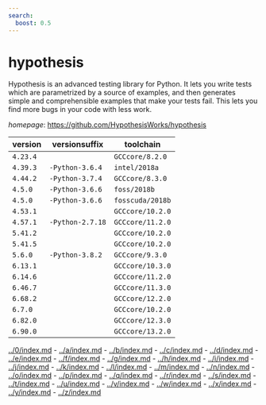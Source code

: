 ```yaml
---
search:
  boost: 0.5
---
```

# hypothesis

Hypothesis is an advanced testing library for Python. It lets you write tests which are parametrized  by a source of examples, and then generates simple and comprehensible examples that make your tests fail. This lets  you find more bugs in your code with less work.

*homepage*: <https://github.com/HypothesisWorks/hypothesis>

version | versionsuffix | toolchain
--------|---------------|----------
``4.23.4`` |  | ``GCCcore/8.2.0``
``4.39.3`` | ``-Python-3.6.4`` | ``intel/2018a``
``4.44.2`` | ``-Python-3.7.4`` | ``GCCcore/8.3.0``
``4.5.0`` | ``-Python-3.6.6`` | ``foss/2018b``
``4.5.0`` | ``-Python-3.6.6`` | ``fosscuda/2018b``
``4.53.1`` |  | ``GCCcore/10.2.0``
``4.57.1`` | ``-Python-2.7.18`` | ``GCCcore/11.2.0``
``5.41.2`` |  | ``GCCcore/10.2.0``
``5.41.5`` |  | ``GCCcore/10.2.0``
``5.6.0`` | ``-Python-3.8.2`` | ``GCCcore/9.3.0``
``6.13.1`` |  | ``GCCcore/10.3.0``
``6.14.6`` |  | ``GCCcore/11.2.0``
``6.46.7`` |  | ``GCCcore/11.3.0``
``6.68.2`` |  | ``GCCcore/12.2.0``
``6.7.0`` |  | ``GCCcore/10.2.0``
``6.82.0`` |  | ``GCCcore/12.3.0``
``6.90.0`` |  | ``GCCcore/13.2.0``

[../0/index.md](0) - [../a/index.md](a) - [../b/index.md](b) - [../c/index.md](c) - [../d/index.md](d) - [../e/index.md](e) - [../f/index.md](f) - [../g/index.md](g) - [../h/index.md](h) - [../i/index.md](i) - [../j/index.md](j) - [../k/index.md](k) - [../l/index.md](l) - [../m/index.md](m) - [../n/index.md](n) - [../o/index.md](o) - [../p/index.md](p) - [../q/index.md](q) - [../r/index.md](r) - [../s/index.md](s) - [../t/index.md](t) - [../u/index.md](u) - [../v/index.md](v) - [../w/index.md](w) - [../x/index.md](x) - [../y/index.md](y) - [../z/index.md](z)

